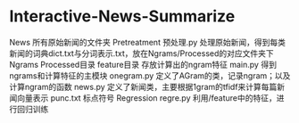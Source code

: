 # Interactive-News-Summarize
News
    所有原始新闻的文件夹
Pretreatment
    预处理.py
        处理原始新闻，得到每类新闻的词典dict.txt与分词表示.txt，放在Ngrams/Processed的对应文件夹下
 Ngrams
    Processed目录
    feature目录
        存放计算出的ngram特征
    main.py
        得到ngrams和计算特征的主模块
    onegram.py
        定义了AGram的类，记录ngram；以及计算ngram的函数
    news.py
        定义了新闻类，主要根据1gram的tfidf来计算每篇新闻向量表示
    punc.txt
        标点符号
Regression
    regre.py
        利用/feature中的特征，进行回归训练
